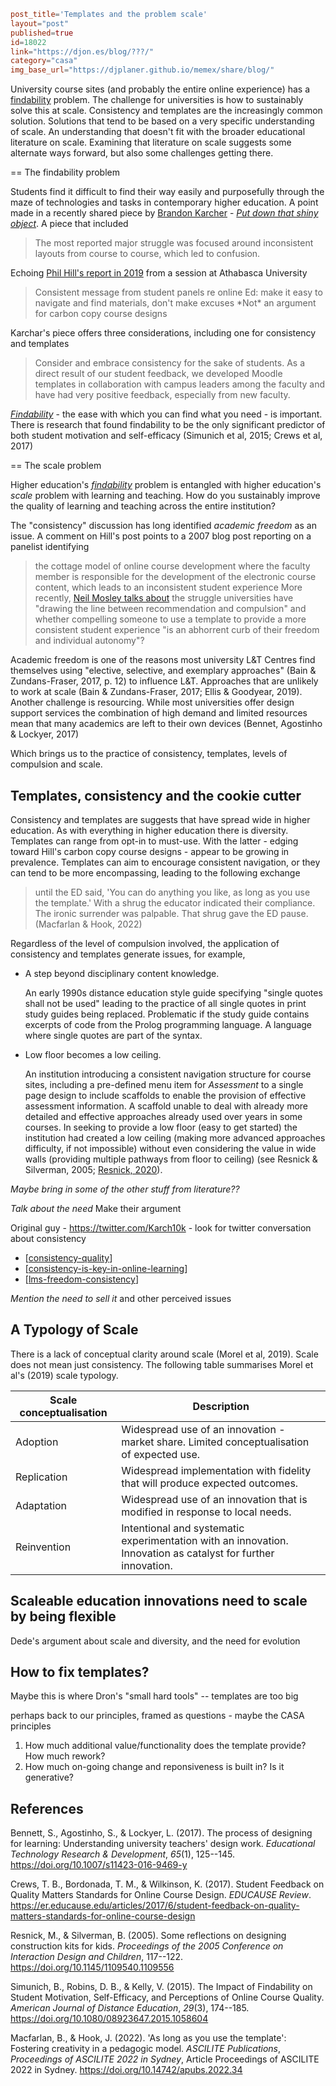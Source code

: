 ```toml
post_title='Templates and the problem scale'
layout="post"
published=true
id=18022
link="https://djon.es/blog/???/"
category="casa"
img_base_url="https://djplaner.github.io/memex/share/blog/"
```

University course sites (and probably the entire online experience) has a [findability](https://en.wikipedia.org/wiki/Findability) problem. The challenge for universities is how to sustainably solve this at scale. Consistency and templates are the increasingly common solution. Solutions that tend to be based on a very specific understanding of scale. An understanding that doesn't fit with the broader educational literature on scale. Examining that literature on scale suggests some alternate ways forward, but also some challenges getting there.

== The findability problem

Students find it difficult to find their way easily and purposefully through the maze of technologies and tasks in contemporary higher education. A point made in a recently shared piece by [Brandon Karcher](https://twitter.com/Karch10k) - [_Put down that shiny object_](https://wcet.wiche.edu/frontiers/2023/02/02/put-down-the-shiny-object/). A piece that included
> The most reported major struggle was focused around inconsistent layouts from course to course, which led to confusion.

Echoing [Phil Hill's report in 2019](https://philonedtech.com/student-panels-non-traditional-students-and-consistency-in-course-navigation/) from a session at Athabasca University
> Consistent message from student panels re online Ed: make it easy to navigate and find materials, don't make excuses \*Not\* an argument for carbon copy course designs 

Karchar's piece offers three considerations, including one for consistency and templates
> Consider and embrace consistency for the sake of students. As a direct result of our student feedback, we developed Moodle templates in collaboration with campus leaders among the faculty and have had very positive feedback, especially from new faculty.

[_Findability_](https://en.wikipedia.org/wiki/Findability) - the ease with which you can find what you need - is important. There is research that found findability to be the only significant predictor of both student motivation and self-efficacy (Simunich et al, 2015; Crews et al, 2017)


== The scale problem

Higher education's [_findability_](https://en.wikipedia.org/wiki/Findability) problem is entangled with higher education's _scale_ problem with learning and teaching. How do you sustainably improve the quality of learning and teaching across the entire institution? 

The "consistency" discussion has long identified _academic freedom_ as an issue. A comment on Hill's post points to a 2007 blog post reporting on a panelist identifying 
> the cottage model of online course development where the faculty member is responsible for the development of the electronic course content, which leads to an inconsistent student experience
More recently, [Neil Mosley talks about](https://www.neilmosley.com/blog/freedom-and-the-lms) the struggle universities have "drawing the line between recommendation and compulsion" and whether compelling someone to use a template to provide a more consistent student experience "is an abhorrent curb of their freedom and individual autonomy"?

Academic freedom is one of the reasons most university L&T Centres find themselves using "elective, selective, and exemplary approaches" (Bain & Zundans-Fraser, 2017, p. 12) to influence L&T. Approaches that are unlikely to work at scale (Bain & Zundans-Fraser, 2017; Ellis & Goodyear, 2019). Another challenge is resourcing. While most universities offer design support services the combination of high demand and limited resources mean that many academics are left to their own devices (Bennet, Agostinho & Lockyer, 2017)

Which brings us to the practice of consistency, templates, levels of compulsion and scale.

## Templates, consistency and the cookie cutter

Consistency and templates are suggests that have spread wide in higher education. As with everything in higher education there is diversity. Templates can range from opt-in to must-use. With the latter - edging toward Hill's carbon copy course designs - appear to be growing in prevalence. Templates can aim to encourage consistent navigation, or they can tend to be more encompassing, leading to the following exchange 
> until the ED said, 'You can do anything you like, as long as you use the template.' With a shrug the educator indicated their compliance. The ironic surrender was palpable. That shrug gave the ED pause. (Macfarlan & Hook, 2022)

Regardless of the level of compulsion involved, the application of consistency and templates generate issues, for example,

- A step beyond disciplinary content knowledge.

    An early 1990s distance education style guide specifying "single quotes shall not be used" leading to the practice of all single quotes in print study guides being replaced. Problematic if the study guide contains excerpts of code from the Prolog programming language. A language where single quotes are part of the syntax.

- Low floor becomes a low ceiling.

    An institution introducing a consistent navigation structure for course sites, including a pre-defined menu item for _Assessment_ to a single page design to include scaffolds to enable the provision of effective assessment information. A scaffold unable to deal with already more detailed and effective approaches already used over years in some courses. In seeking to provide a low floor (easy to get started) the institution had created a low ceiling (making more advanced approaches difficulty, if not impossible) without even considering the value in wide walls (providing multiple pathways from floor to ceiling) (see Resnick & Silverman, 2005; [Resnick, 2020](https://mres.medium.com/designing-for-wide-walls-323bdb4e7277)).

_Maybe bring in some of the other stuff from literature??_

_Talk about the need_ Make their argument

Original guy - https://twitter.com/Karch10k - look for twitter conversation about consistency
- [[consistency-quality]]
- [[consistency-is-key-in-online-learning]]
- [[lms-freedom-consistency]]

_Mention the need to sell it_ and other perceived issues

## A Typology of Scale

There is a lack of conceptual clarity around scale (Morel et al, 2019). Scale does not mean just consistency. The following table summarises Morel et al's (2019) scale typology. 

| Scale conceptualisation | Description |
| --- | --- |
| Adoption | Widespread use of an innovation - market share. Limited conceptualisation of expected use.|
| Replication | Widespread implementation with fidelity that will produce expected outcomes. |
| Adaptation | Widespread use of an innovation that is modified in response to local needs. | 
| Reinvention | Intentional and systematic experimentation with an innovation. Innovation as catalyst for further innovation. |

## Scaleable education innovations need to scale by being flexible

Dede's argument about scale and diversity, and the need for evolution


## How to fix templates?

Maybe this is where Dron's "small hard tools" -- templates are too big

perhaps back to our principles, framed as questions - maybe the CASA principles

1. How much additional value/functionality does the template provide? How much rework?
2. How much on-going change and reponsiveness is built in? Is it generative?


## References

Bennett, S., Agostinho, S., & Lockyer, L. (2017). The process of designing for learning: Understanding university teachers' design work. *Educational Technology Research & Development*, *65*(1), 125--145\. <https://doi.org/10.1007/s11423-016-9469-y>

Crews, T. B., Bordonada, T. M., & Wilkinson, K. (2017). Student Feedback on Quality Matters Standards for Online Course Design. *EDUCAUSE Review*. <https://er.educause.edu/articles/2017/6/student-feedback-on-quality-matters-standards-for-online-course-design>

Resnick, M., & Silverman, B. (2005). Some reflections on designing construction kits for kids. *Proceedings of the 2005 Conference on Interaction Design and Children*, 117--122\. <https://doi.org/10.1145/1109540.1109556>

Simunich, B., Robins, D. B., & Kelly, V. (2015). The Impact of Findability on Student Motivation, Self-Efficacy, and Perceptions of Online Course Quality. *American Journal of Distance Education*, *29*(3), 174--185\. <https://doi.org/10.1080/08923647.2015.1058604>

Macfarlan, B., & Hook, J. (2022). 'As long as you use the template': Fostering creativity in a pedagogic model. *ASCILITE Publications*, *Proceedings of ASCILITE 2022 in Sydney*, Article Proceedings of ASCILITE 2022 in Sydney. <https://doi.org/10.14742/apubs.2022.34>

[//begin]: # "Autogenerated link references for markdown compatibility"
[consistency-quality]: ../../../sense/Design/consistency-quality "Consistency vs quality?"
[consistency-is-key-in-online-learning]: ../../../sense/Paper-Summaries/consistency-is-key-in-online-learning "Consistency is key in online learning: Evaluating student and instructor perceptions"
[lms-freedom-consistency]: ../../../sense/Design/lms-freedom-consistency "Freedom and the Learning Management System (LMS)"
[//end]: # "Autogenerated link references"